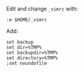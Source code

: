 Edit and change `_vimrc` with:

    :e $HOME/_vimrc

Add:

    set backup
    set dir=%TMP%
    set backupdir=%TMP%
    set directory=%TMP%
    ;set noundofile
